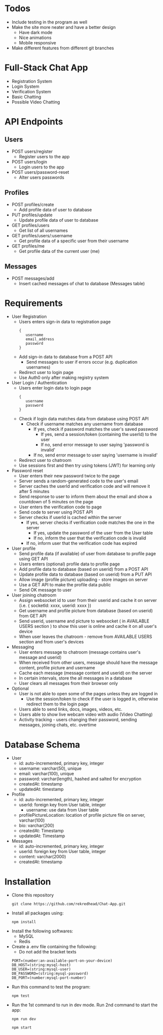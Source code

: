 # Todos
- Include testing in the program as well
- Make the site more neater and have a better design
   - Have dark mode
   - Nice animations
   - Mobile responsive
- Make different features from different git branches

# Full-Stack Chat App
- Registration System
- Login System
- Verification System
- Basic Chatting
- Possible Video Chatting

# API Endpoints
## Users
- POST users/register
   - Register users to the app
- POST users/login
   - Login users to the app
- POST users/password-reset
   - Alter users passwords

## Profiles
- POST profiles/create
   - Add profile data of user to database
- PUT profiles/update
   - Update profile data of user to database
- GET profiles/users
   - Get list of all usernames
- GET profiles/users/:username
   - Get profile data of a specific user from their username
- GET profiles/me
   - Get profile data of the current user (me)

## Messages
- POST messages/add
   - Insert cached messages of chat to database (Messages table)

# Requirements
- User Registration
   - Users enters sign-in data to registration page
      ```
      {
         username
         email_address
         password
      }
      ```
   - Add sign-in data to database from a POST API
      - Send messages to user if errors occur (e.g. duplication usernames)
   - Redirect user to login page
   - Use Auth0 only after making registry system
- User Login / Authentication
   - Users enter login data to login page
      ```
      {
         username
         password
      }
      ```
   - Check if login data matches data from database using POST API
      - Check if username matches any username from database
         - If yes, check if password matches the user's saved password
            - If yes, send a session/token (containing the userId) to the user
            - If no, send error message to user saying 'password is invalid'
         - If no, send error message to user saying 'username is invalid'
   - Redirect user to chatroom
   - Use sessions first and then try using tokens (JWT) for learning only
- Password reset
   - User enters their new password twice to the page
   - Server sends a random-generated code to the user's email
   - Server caches the userId and verification code and will remove it after 5 minutes
   - Send response to user to inform them about the email and show a countdown of 5 minutes on the page
   - User enters the verification code to page
   - Send code to server using POST API
   - Server checks if userId is cached within the server
      - If yes, server checks if verification code matches the one in the server
         - If yes, update the password of the user from the User table
         - If no, inform the user that the verification code is invalid
      - If no, inform user that the verification code has expired
- User profile
   - Send profile data (if available) of user from database to profile page using GET API
   - Users enters (optional) profile data to profile page
   - Add profile data to database (based on userid) from a POST API
   - Update profile data to database (based on userid) from a PUT API
   - Allow image (profile picture) uploading - store images on server
   - Use a GET API to make the profile data public
   - Send OK message to user
- User joining chatroom
   - Assign websocket id to user from their userid and cache it on server (i.e. { socketId: xxxx, userid: xxxx })
   - Get username and profile picture from database (based on userid) from GET API
   - Send userid, username and picture to websocket ( in AVAILABLE USERS section ) to show this user is online and cache it on all user's device
   - When user leaves the chatroom - remove from AVAILABLE USERS section and from user's devices
- Messaging
   - User enters message to chatroom (message contains user's message and userid)
   - When received from other users, message should have the message content, profile picture and username
   - Cache each message (message content and userid) on the server
   - In certain intervals, store the all messages in a database
   - User clears all messages from their browser only
- Optional
   - User is not able to open some of the pages unless they are logged in
      - Use the session/token to check if the user is logged in, otherwise redirect them to the login page
   - Users able to send links, docs, images, videos, etc.
   - Users able to show live webcam video with audio (Video Chatting)
   - Activity tracking - users changing their password, sending messages, joining chats, etc. overtime

# Database Schema
- User
   - id: auto-incremented, primary key, integer
   - username: varchar(50), unique
   - email: varchar(100), unique
   - password: varchar(length), hashed and salted for encryption
   - createdAt: timestamp
   - updatedAt: timestamp
- Profile
   - id: auto-incremented, primary key, integer
   - userId: foreign key from User table, integer
      - username: use data from User table
   - profilePictureLocation: location of profile picture file on server, varchar(100)
   - bio: varchar(200)
   - createdAt: Timestamp
   - updatedAt: Timestamp
- Messages
   - id: auto-incremented, primary key, integer
   - userId: foreign key from User table, integer
   - content: varchar(2000)
   - createdAt: timestamp

# Installation
- Clone this repository
   ```
   git clone https://github.com/rekredhead/Chat-App.git
   ```
- Install all packages using:
   ```
   npm install
   ```
- Install the following softwares:
   - MySQL
   - Redis
- Create a .env file containing the following:
   - Do not add the bracket texts
   ```
   PORT=(number:an-available-port-on-your-device)
   DB_HOST=(string:mysql-host)
   DB_USER=(string:mysql-user)
   DB_PASSWORD=(string:mysql-password)
   DB_PORT=(number:mysql-port-number)
   ```
- Run this command to test the program:
   ```
   npm test
   ```
- Run the 1st command to run in dev mode. Run 2nd command to start the app:
   ```
   npm run dev
   ```
   ```
   npm start
   ```